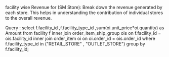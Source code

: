 facility wise Revenue for (SM Store): 
Break down the revenue generated by each store. This helps in understanding the contribution of individual stores to the overall revenue.

Query : 
select f.facility_id ,f.facility_type_id ,sum(oi.unit_price*oi.quantity) as Amount
from facility f
inner join order_item_ship_group ois
on f.facility_id = ois.facility_id
inner join order_item oi
on oi.order_id = ois.order_id
where f.facility_type_id in ("RETAIL_STORE" , "OUTLET_STORE")
group by f.facility_id;